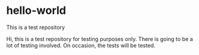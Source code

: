 # hello-world
This is a test repository

Hi, this is a test repository for testing purposes only. There is going to be a lot of testing involved. On occasion, the tests will be tested.

